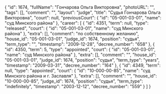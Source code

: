 {
    "id": 1674,
    "fullName": "Гончарова Ольга Викторовна",
    "photoURL": "",
    "tags": [],
    "comment": "",
    "layout": "judge",
    "title": "Судья Гончарова Ольга Викторовна",
    "court": null,
    "previousCourt": {
        "id": "05-001-03-01",
        "name": "суд Минского района"
    },
    "career": [
        {
            "id": 4351,
            "term": null,
            "type": "released",
            "court": {
                "id": "05-001-03-01",
                "name": "суд Минского района"
            },
            "extra": [],
            "comment": "по собственному желанию",
            "house_id": "05-001-03-01",
            "judge_id": 1674,
            "position": "судья",
            "term_type": "",
            "timestamp": "2009-12-28",
            "decree_number": "658"
        },
        {
            "id": 4350,
            "term": 5,
            "type": "appointed",
            "court": {
                "id": "05-001-03-01",
                "name": "суд Минского района"
            },
            "extra": [],
            "comment": "",
            "house_id": "05-001-03-01",
            "judge_id": 1674,
            "position": "судья",
            "term_type": "years",
            "timestamp": "2009-03-31",
            "decree_number": "164"
        },
        {
            "id": 4349,
            "term": null,
            "type": "appointed",
            "court": {
                "id": "10-000-00-85",
                "name": "суд Минского района и г. Заславля"
            },
            "extra": [],
            "comment": "",
            "house_id": "10-000-00-85",
            "judge_id": 1674,
            "position": "судья",
            "term_type": "indefinitely",
            "timestamp": "2003-12-12",
            "decree_number": "559"
        }
    ]
}